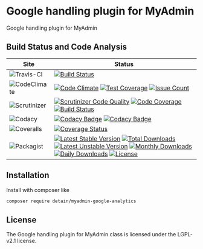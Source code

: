 # Google handling plugin for MyAdmin

Google handling plugin for MyAdmin

## Build Status and Code Analysis

Site          | Status
--------------|---------------------------
![Travis-CI](http://i.is.cc/storage/GYd75qN.png "Travis-CI")     | [![Build Status](https://travis-ci.org/detain/myadmin-google-analytics.svg?branch=master)](https://travis-ci.org/detain/myadmin-google-analytics)
![CodeClimate](http://i.is.cc/storage/GYlageh.png "CodeClimate")  | [![Code Climate](https://codeclimate.com/github/detain/myadmin-google-analytics/badges/gpa.svg)](https://codeclimate.com/github/detain/myadmin-google-analytics) [![Test Coverage](https://codeclimate.com/github/detain/myadmin-google-analytics/badges/coverage.svg)](https://codeclimate.com/github/detain/myadmin-google-analytics/coverage) [![Issue Count](https://codeclimate.com/github/detain/myadmin-google-analytics/badges/issue_count.svg)](https://codeclimate.com/github/detain/myadmin-google-analytics)
![Scrutinizer](http://i.is.cc/storage/GYeUnux.png "Scrutinizer")   | [![Scrutinizer Code Quality](https://scrutinizer-ci.com/g/myadmin-plugins/google-analytics/badges/quality-score.png?b=master)](https://scrutinizer-ci.com/g/myadmin-plugins/google-analytics/?branch=master) [![Code Coverage](https://scrutinizer-ci.com/g/myadmin-plugins/google-analytics/badges/coverage.png?b=master)](https://scrutinizer-ci.com/g/myadmin-plugins/google-analytics/?branch=master) [![Build Status](https://scrutinizer-ci.com/g/myadmin-plugins/google-analytics/badges/build.png?b=master)](https://scrutinizer-ci.com/g/myadmin-plugins/google-analytics/build-status/master)
![Codacy](http://i.is.cc/storage/GYi66Cx.png "Codacy")        | [![Codacy Badge](https://api.codacy.com/project/badge/Grade/226251fc068f4fd5b4b4ef9a40011d06)](https://www.codacy.com/app/detain/myadmin-google-analytics) [![Codacy Badge](https://api.codacy.com/project/badge/Coverage/25fa74eb74c947bf969602fcfe87e349)](https://www.codacy.com/app/detain/myadmin-google-analytics?utm_source=github.com&utm_medium=referral&utm_content=detain/myadmin-google-analytics&utm_campaign=Badge_Coverage)
![Coveralls](http://i.is.cc/storage/GYjNSim.png "Coveralls")    | [![Coverage Status](https://coveralls.io/repos/github/detain/db_abstraction/badge.svg?branch=master)](https://coveralls.io/github/detain/myadmin-google-analytics?branch=master)
![Packagist](http://i.is.cc/storage/GYacBEX.png "Packagist")     | [![Latest Stable Version](https://poser.pugx.org/detain/myadmin-google-analytics/version)](https://packagist.org/packages/detain/myadmin-google-analytics) [![Total Downloads](https://poser.pugx.org/detain/myadmin-google-analytics/downloads)](https://packagist.org/packages/detain/myadmin-google-analytics) [![Latest Unstable Version](https://poser.pugx.org/detain/myadmin-google-analytics/v/unstable)](//packagist.org/packages/detain/myadmin-google-analytics) [![Monthly Downloads](https://poser.pugx.org/detain/myadmin-google-analytics/d/monthly)](https://packagist.org/packages/detain/myadmin-google-analytics) [![Daily Downloads](https://poser.pugx.org/detain/myadmin-google-analytics/d/daily)](https://packagist.org/packages/detain/myadmin-google-analytics) [![License](https://poser.pugx.org/detain/myadmin-google-analytics/license)](https://packagist.org/packages/detain/myadmin-google-analytics)


## Installation

Install with composer like

```sh
composer require detain/myadmin-google-analytics
```

## License

The Google handling plugin for MyAdmin class is licensed under the LGPL-v2.1 license.

